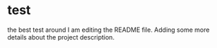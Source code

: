 # test
the best test around
I am editing the README file. Adding some more details about the project description.
